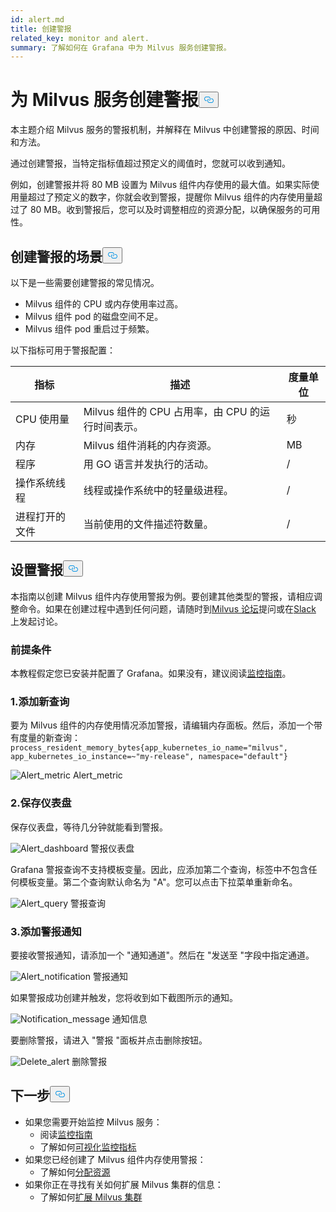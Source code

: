 ```yaml
---
id: alert.md
title: 创建警报
related_key: monitor and alert.
summary: 了解如何在 Grafana 中为 Milvus 服务创建警报。
---
```

<h1 id="Create-an-Alert-for-Milvus-Services" class="common-anchor-header">为 Milvus 服务创建警报<button data-href="#Create-an-Alert-for-Milvus-Services" class="anchor-icon" translate="no">
      <svg translate="no"
        aria-hidden="true"
        focusable="false"
        height="20"
        version="1.1"
        viewBox="0 0 16 16"
        width="16"
      >
        <path
          fill="#0092E4"
          fill-rule="evenodd"
          d="M4 9h1v1H4c-1.5 0-3-1.69-3-3.5S2.55 3 4 3h4c1.45 0 3 1.69 3 3.5 0 1.41-.91 2.72-2 3.25V8.59c.58-.45 1-1.27 1-2.09C10 5.22 8.98 4 8 4H4c-.98 0-2 1.22-2 2.5S3 9 4 9zm9-3h-1v1h1c1 0 2 1.22 2 2.5S13.98 12 13 12H9c-.98 0-2-1.22-2-2.5 0-.83.42-1.64 1-2.09V6.25c-1.09.53-2 1.84-2 3.25C6 11.31 7.55 13 9 13h4c1.45 0 3-1.69 3-3.5S14.5 6 13 6z"
        ></path>
      </svg>
    </button></h1><p>本主题介绍 Milvus 服务的警报机制，并解释在 Milvus 中创建警报的原因、时间和方法。</p>
<p>通过创建警报，当特定指标值超过预定义的阈值时，您就可以收到通知。</p>
<p>例如，创建警报并将 80 MB 设置为 Milvus 组件内存使用的最大值。如果实际使用量超过了预定义的数字，你就会收到警报，提醒你 Milvus 组件的内存使用量超过了 80 MB。收到警报后，您可以及时调整相应的资源分配，以确保服务的可用性。</p>
<h2 id="Scenarios-for-creating-alerts" class="common-anchor-header">创建警报的场景<button data-href="#Scenarios-for-creating-alerts" class="anchor-icon" translate="no">
      <svg translate="no"
        aria-hidden="true"
        focusable="false"
        height="20"
        version="1.1"
        viewBox="0 0 16 16"
        width="16"
      >
        <path
          fill="#0092E4"
          fill-rule="evenodd"
          d="M4 9h1v1H4c-1.5 0-3-1.69-3-3.5S2.55 3 4 3h4c1.45 0 3 1.69 3 3.5 0 1.41-.91 2.72-2 3.25V8.59c.58-.45 1-1.27 1-2.09C10 5.22 8.98 4 8 4H4c-.98 0-2 1.22-2 2.5S3 9 4 9zm9-3h-1v1h1c1 0 2 1.22 2 2.5S13.98 12 13 12H9c-.98 0-2-1.22-2-2.5 0-.83.42-1.64 1-2.09V6.25c-1.09.53-2 1.84-2 3.25C6 11.31 7.55 13 9 13h4c1.45 0 3-1.69 3-3.5S14.5 6 13 6z"
        ></path>
      </svg>
    </button></h2><p>以下是一些需要创建警报的常见情况。</p>
<ul>
<li>Milvus 组件的 CPU 或内存使用率过高。</li>
<li>Milvus 组件 pod 的磁盘空间不足。</li>
<li>Milvus 组件 pod 重启过于频繁。</li>
</ul>
<p>以下指标可用于警报配置：</p>
<table>
<thead>
<tr><th>指标</th><th>描述</th><th>度量单位</th></tr>
</thead>
<tbody>
<tr><td>CPU 使用量</td><td>Milvus 组件的 CPU 占用率，由 CPU 的运行时间表示。</td><td>秒</td></tr>
<tr><td>内存</td><td>Milvus 组件消耗的内存资源。</td><td>MB</td></tr>
<tr><td>程序</td><td>用 GO 语言并发执行的活动。</td><td>/</td></tr>
<tr><td>操作系统线程</td><td>线程或操作系统中的轻量级进程。</td><td>/</td></tr>
<tr><td>进程打开的文件</td><td>当前使用的文件描述符数量。</td><td>/</td></tr>
</tbody>
</table>
<h2 id="Set-up-alerts" class="common-anchor-header">设置警报<button data-href="#Set-up-alerts" class="anchor-icon" translate="no">
      <svg translate="no"
        aria-hidden="true"
        focusable="false"
        height="20"
        version="1.1"
        viewBox="0 0 16 16"
        width="16"
      >
        <path
          fill="#0092E4"
          fill-rule="evenodd"
          d="M4 9h1v1H4c-1.5 0-3-1.69-3-3.5S2.55 3 4 3h4c1.45 0 3 1.69 3 3.5 0 1.41-.91 2.72-2 3.25V8.59c.58-.45 1-1.27 1-2.09C10 5.22 8.98 4 8 4H4c-.98 0-2 1.22-2 2.5S3 9 4 9zm9-3h-1v1h1c1 0 2 1.22 2 2.5S13.98 12 13 12H9c-.98 0-2-1.22-2-2.5 0-.83.42-1.64 1-2.09V6.25c-1.09.53-2 1.84-2 3.25C6 11.31 7.55 13 9 13h4c1.45 0 3-1.69 3-3.5S14.5 6 13 6z"
        ></path>
      </svg>
    </button></h2><p>本指南以创建 Milvus 组件内存使用警报为例。要创建其他类型的警报，请相应调整命令。如果在创建过程中遇到任何问题，请随时到<a href="https://discuss.milvus.io/">Milvus 论坛</a>提问或在<a href="https://join.slack.com/t/milvusio/shared_invite/zt-e0u4qu3k-bI2GDNys3ZqX1YCJ9OM~GQ">Slack</a> 上发起讨论。</p>
<h3 id="Prerequisites" class="common-anchor-header">前提条件</h3><p>本教程假定您已安装并配置了 Grafana。如果没有，建议阅读<a href="/docs/zh/monitor.md">监控指南</a>。</p>
<h3 id="1-Add-a-new-query" class="common-anchor-header">1.添加新查询</h3><p>要为 Milvus 组件的内存使用情况添加警报，请编辑内存面板。然后，添加一个带有度量的新查询：<code translate="no">process_resident_memory_bytes{app_kubernetes_io_name=&quot;milvus&quot;, app_kubernetes_io_instance=~&quot;my-release&quot;, namespace=&quot;default&quot;}</code></p>
<p>
  
   <span class="img-wrapper"> <img translate="no" src="/docs/v2.4.x/assets/alert_metric.png" alt="Alert_metric" class="doc-image" id="alert_metric" />
   </span> <span class="img-wrapper"> <span>Alert_metric</span> </span></p>
<h3 id="2-Save-the-dashboard" class="common-anchor-header">2.保存仪表盘</h3><p>保存仪表盘，等待几分钟就能看到警报。</p>
<p>
  
   <span class="img-wrapper"> <img translate="no" src="/docs/v2.4.x/assets/alert_dashboard.png" alt="Alert_dashboard" class="doc-image" id="alert_dashboard" />
   </span> <span class="img-wrapper"> <span>警报仪表盘</span> </span></p>
<p>Grafana 警报查询不支持模板变量。因此，应添加第二个查询，标签中不包含任何模板变量。第二个查询默认命名为 "A"。您可以点击下拉菜单重新命名。</p>
<p>
  
   <span class="img-wrapper"> <img translate="no" src="/docs/v2.4.x/assets/alert_query.png" alt="Alert_query" class="doc-image" id="alert_query" />
   </span> <span class="img-wrapper"> <span>警报查询</span> </span></p>
<h3 id="3-Add-alert-notifications" class="common-anchor-header">3.添加警报通知</h3><p>要接收警报通知，请添加一个 &quot;通知通道&quot;。然后在 &quot;发送至 &quot;字段中指定通道。</p>
<p>
  
   <span class="img-wrapper"> <img translate="no" src="/docs/v2.4.x/assets/alert_notification.png" alt="Alert_notification" class="doc-image" id="alert_notification" />
   </span> <span class="img-wrapper"> <span>警报通知</span> </span></p>
<p>如果警报成功创建并触发，您将收到如下截图所示的通知。</p>
<p>
  
   <span class="img-wrapper"> <img translate="no" src="/docs/v2.4.x/assets/notification_message.png" alt="Notification_message" class="doc-image" id="notification_message" />
   </span> <span class="img-wrapper"> <span>通知信息</span> </span></p>
<p>要删除警报，请进入 "警报 "面板并点击删除按钮。</p>
<p>
  
   <span class="img-wrapper"> <img translate="no" src="/docs/v2.4.x/assets/delete_alert.png" alt="Delete_alert" class="doc-image" id="delete_alert" />
   </span> <span class="img-wrapper"> <span>删除警报</span> </span></p>
<h2 id="Whats-next" class="common-anchor-header">下一步<button data-href="#Whats-next" class="anchor-icon" translate="no">
      <svg translate="no"
        aria-hidden="true"
        focusable="false"
        height="20"
        version="1.1"
        viewBox="0 0 16 16"
        width="16"
      >
        <path
          fill="#0092E4"
          fill-rule="evenodd"
          d="M4 9h1v1H4c-1.5 0-3-1.69-3-3.5S2.55 3 4 3h4c1.45 0 3 1.69 3 3.5 0 1.41-.91 2.72-2 3.25V8.59c.58-.45 1-1.27 1-2.09C10 5.22 8.98 4 8 4H4c-.98 0-2 1.22-2 2.5S3 9 4 9zm9-3h-1v1h1c1 0 2 1.22 2 2.5S13.98 12 13 12H9c-.98 0-2-1.22-2-2.5 0-.83.42-1.64 1-2.09V6.25c-1.09.53-2 1.84-2 3.25C6 11.31 7.55 13 9 13h4c1.45 0 3-1.69 3-3.5S14.5 6 13 6z"
        ></path>
      </svg>
    </button></h2><ul>
<li>如果您需要开始监控 Milvus 服务：<ul>
<li>阅读<a href="/docs/zh/monitor.md">监控指南</a></li>
<li>了解如何<a href="/docs/zh/visualize.md">可视化监控指标</a></li>
</ul></li>
<li>如果您已经创建了 Milvus 组件内存使用警报：<ul>
<li>了解如何<a href="/docs/zh/allocate.md#standalone">分配资源</a></li>
</ul></li>
<li>如果你正在寻找有关如何扩展 Milvus 集群的信息：<ul>
<li>了解如何<a href="/docs/zh/scaleout.md">扩展 Milvus 集群</a></li>
</ul></li>
</ul>
